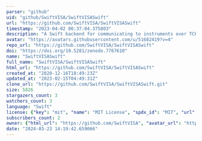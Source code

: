 ```yaml
---
parser: "github"
uid: "github/SwiftVISA/SwiftVISASwift"
url: "https://github.com/SwiftVISA/SwiftVISASwift"
timestamp: "2023-04-02 00:37:04.375803"
description: "A Swift backend for communicating to instruments over TCPIP over the VISA protocol."
avatar: "https://avatars.githubusercontent.com/u/51682419?v=4"
repo_url: "https://github.com/SwiftVISA/SwiftVISASwift"
doi: "https://doi.org/10.5281/zenodo.7767610"
name: "SwiftVISASwift"
full_name: "SwiftVISA/SwiftVISASwift"
html_url: "https://github.com/SwiftVISA/SwiftVISASwift"
created_at: "2020-12-16T18:49:23Z"
updated_at: "2023-02-15T04:49:31Z"
clone_url: "https://github.com/SwiftVISA/SwiftVISASwift.git"
size: 5826
stargazers_count: 3
watchers_count: 3
language: "Swift"
license: {"key": "mit", "name": "MIT License", "spdx_id": "MIT", "url": "https://api.github.com/licenses/mit", "node_id": "MDc6TGljZW5zZTEz"}
subscribers_count: 2
owner: {"html_url": "https://github.com/SwiftVISA", "avatar_url": "https://avatars.githubusercontent.com/u/51682419?v=4", "login": "SwiftVISA", "type": "Organization"}
date: "2024-03-23 14:19:42.659066"
---
```

